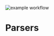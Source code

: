 ![example workflow](https://github.com/<OWNER>/<REPOSITORY>/actions/workflows/ci.yaml/badge.svg)

# Parsers